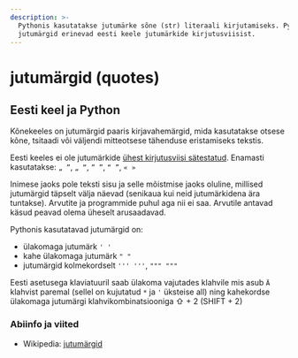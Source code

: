 ```yaml
---
description: >-
  Pythonis kasutatakse jutumärke sõne (str) literaali kirjutamiseks. Pythoni
  jutumärgid erinevad eesti keele jutumärkide kirjutusviisist.
---
```


# jutumärgid \(quotes\)

## Eesti keel ja Python

Kõnekeeles on jutumärgid paaris kirjavahemärgid, mida kasutatakse otsese kõne, tsitaadi või väljendi mitteotsese tähenduse eristamiseks tekstis.

Eesti keeles ei ole jutumärkide [ühest kirjutusviisi sätestatud](https://opleht.ee/2014/05/keelekaste-juttu-markidest-jutumarkidest/). Enamasti kasutatakse: `„ ”`, `„ “`, `” ”`, `“ ”`, `« »`

Inimese jaoks pole teksti sisu ja selle mõistmise jaoks oluline, millised jutumärgid täpselt välja näevad \(senikaua kui neid jutumärkidena ära tuntakse\). Arvutite ja programmide puhul aga nii ei saa. Arvutile antavad käsud peavad olema üheselt arusaadavad.

Pythonis kasutatavad jutumärgid on:

* ülakomaga jutumärk `' '` 
* kahe ülakomaga jutumärk `" "`
* jutumärgid kolmekordselt `''' '''`, `""" """` 

Eesti asetusega klaviatuuril saab ülakoma vajutades klahvile mis asub `Ä` klahvist paremal \(sellel on kujutatud `*` ja `'` üksteise all\) ning kahekordse ülakomaga jutumärgi klahvikombinatsiooniga ⇧ + 2 \(SHIFT + 2\)

### Abiinfo ja viited

* Wikipedia: [jutumärgid](https://et.wikipedia.org/wiki/Jutumärgid)

